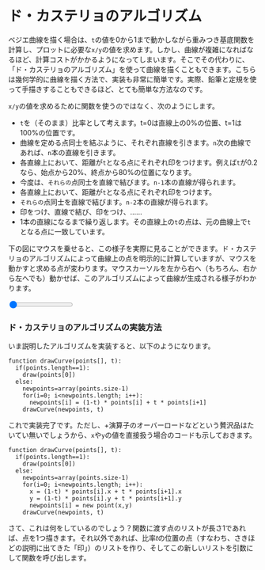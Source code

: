 # ド・カステリョのアルゴリズム

ベジエ曲線を描く場合は、`t`の値を0から1まで動かしながら重みつき基底関数を計算し、プロットに必要な`x/y`の値を求めます。しかし、曲線が複雑になればなるほど、計算コストがかかるようになってしまいます。そこでその代わりに、「ド・カステリョのアルゴリズム」を使って曲線を描くこともできます。こちらは幾何学的に曲線を描く方法で、実装も非常に簡単です。実際、鉛筆と定規を使って手描きすることもできるほど、とても簡単な方法なのです。

`x/y`の値を求めるために関数を使うのではなく、次のようにします。

- `t`を（そのまま）比率として考えます。t=0は直線上の0%の位置、t=1は100%の位置です。
- 曲線を定める点同士を結ぶように、それぞれ直線を引きます。`n`次の曲線であれば、`n`本の直線を引きます。
- 各直線上において、距離が`t`となる点にそれぞれ印をつけます。例えば`t`が0.2なら、始点から20%、終点から80%の位置になります。
- 今度は、`それらの`点同士を直線で結びます。`n-1`本の直線が得られます。
- 各直線上において、距離が`t`となる点にそれぞれ印をつけます。
- `それらの`点同士を直線で結びます。`n-2`本の直線が得られます。
- 印をつけ、直線で結び、印をつけ、……
- 1本の直線になるまで繰り返します。その直線上の`t`の点は、元の曲線上で`t`となる点に一致しています。

下の図にマウスを乗せると、この様子を実際に見ることができます。ド・カステリョのアルゴリズムによって曲線上の点を明示的に計算していますが、マウスを動かすと求める点が変わります。マウスカーソルを左から右へ（もちろん、右から左へでも）動かせば、このアルゴリズムによって曲線が生成される様子がわかります。

<graphics-element title="ド・カステリョのアルゴリズムで曲線をたどる" src="./decasteljau.js">
  <input type="range" min="0" max="1" step="0.01" value="0" class="slide-control">
</graphics-element>

<div class="howtocode">

### ド・カステリョのアルゴリズムの実装方法

いま説明したアルゴリズムを実装すると、以下のようになります。

```
function drawCurve(points[], t):
  if(points.length==1):
    draw(points[0])
  else:
    newpoints=array(points.size-1)
    for(i=0; i<newpoints.length; i++):
      newpoints[i] = (1-t) * points[i] + t * points[i+1]
    drawCurve(newpoints, t)
```

これで実装完了です。ただし、+演算子のオーバーロードなどという贅沢品はたいてい無いでしょうから、`x`や`y`の値を直接扱う場合のコードも示しておきます。

```
function drawCurve(points[], t):
  if(points.length==1):
    draw(points[0])
  else:
    newpoints=array(points.size-1)
    for(i=0; i<newpoints.length; i++):
      x = (1-t) * points[i].x + t * points[i+1].x
      y = (1-t) * points[i].y + t * points[i+1].y
      newpoints[i] = new point(x,y)
    drawCurve(newpoints, t)
```

さて、これは何をしているのでしょう？関数に渡す点のリストが長さ1であれば、点を1つ描きます。それ以外であれば、比率<i>t</i>の位置の点（すなわち、さきほどの説明に出てきた「印」）のリストを作り、そしてこの新しいリストを引数にして関数を呼び出します。

</div>
